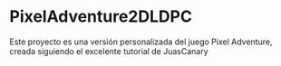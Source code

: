 # PixelAdventure2DLDPC
Este proyecto es una versión personalizada del juego Pixel Adventure, creada siguiendo el excelente tutorial de JuasCanary
